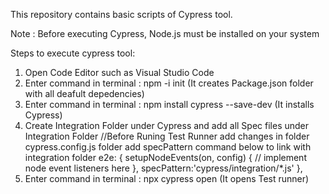 This repository contains basic scripts of Cypress tool.

Note : Before executing Cypress, Node.js must be installed on your system

Steps to execute cypress tool:
1. Open Code Editor such as Visual Studio Code
2. Enter command in terminal  : npm -i init (It creates Package.json folder with all deafult depedencies)
3. Enter command in terminal  : npm install cypress --save-dev (It installs Cypress)
4. Create Integration Folder under Cypress and add all Spec files under Integration Folder
//Before Runing Test Runner add changes in folder cypress.config.js folder add specPattern command below to link with integration folder
e2e: {
    setupNodeEvents(on, config) {
      // implement node event listeners here
    },
    specPattern:'cypress/integration/*.js'
  },
4. Enter command in terminal  : npx cypress open (It opens Test runner)